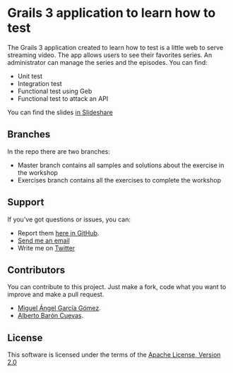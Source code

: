 Grails 3 application to learn how to test 
===========================

The Grails 3 application created to learn how to test is a little web to serve streaming video. The app allows users to see their favorites series. An administrator can manage the series and the episodes. 
You can find:
+ Unit test
+ Integration test
+ Functional test using Geb 
+ Functional test to attack an API 

You can find the slides [in Slideshare](https://www.slideshare.net/AlbertoDevilaHernnde/testing-grails-3-the-goob-unit-the-bad-integration-and-the-ugly-functional)

Branches
--------
In the repo there are two branches:
* Master branch contains all samples and solutions about the exercise in the workshop
* Exercises branch contains all the exercises to complete the workshop

Support
-------

If you've got questions or issues, you can:
* Report them [here in GitHub](https://github.com/albertodeavila/testingGrails3/issues).
* [Send me an email](mailto:alberto.deavila.hernandez@gmail.com)
* Write me on [Twitter](https://twitter.com/alberto_deavila)

Contributors
------------

You can contribute to this project. Just make a fork, code what you want to improve and make a pull request.

* [Miguel Ángel García Gómez](https://github.com/MiguelAngel82).
* [Alberto Barón Cuevas](https://github.com/albertobaron).
 

License
-------

This software is licensed under the terms of the [Apache License, Version 2.0](http://www.apache.org/licenses/LICENSE-2.0.html)
